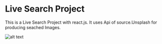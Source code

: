 # Live Search Project
This is a Live Search Project with react.js. It uses Api of source.Unsplash for producing seached Images.


 ![alt text](https://github.com/[yasirkhana]/[reactbasics]/blob/[branch]/Screenshot.png?raw=true)

